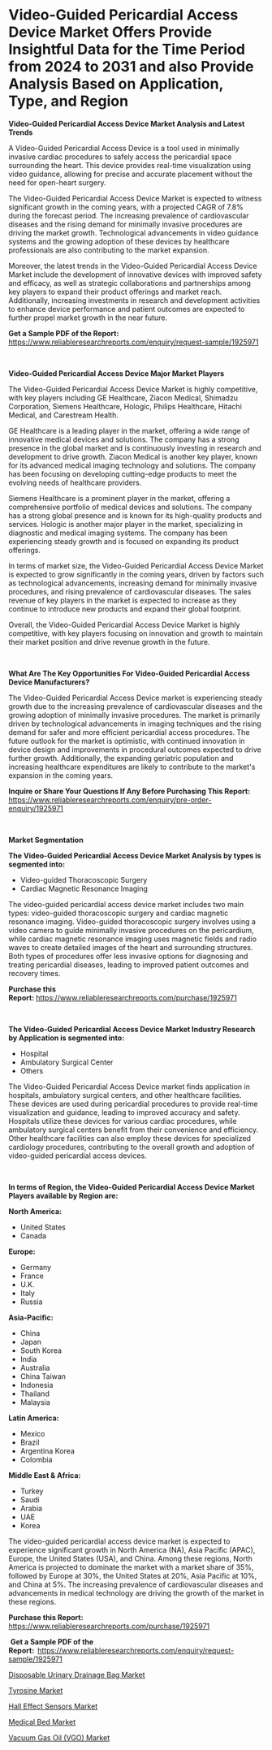 <p><h1>Video-Guided Pericardial Access Device Market Offers Provide Insightful Data for the Time Period from 2024 to 2031 and also Provide Analysis Based on Application, Type, and Region</h1></p><p><strong>Video-Guided Pericardial Access Device Market Analysis and Latest Trends</strong></p>
<p><p>A Video-Guided Pericardial Access Device is a tool used in minimally invasive cardiac procedures to safely access the pericardial space surrounding the heart. This device provides real-time visualization using video guidance, allowing for precise and accurate placement without the need for open-heart surgery.</p><p>The Video-Guided Pericardial Access Device Market is expected to witness significant growth in the coming years, with a projected CAGR of 7.8% during the forecast period. The increasing prevalence of cardiovascular diseases and the rising demand for minimally invasive procedures are driving the market growth. Technological advancements in video guidance systems and the growing adoption of these devices by healthcare professionals are also contributing to the market expansion.</p><p>Moreover, the latest trends in the Video-Guided Pericardial Access Device Market include the development of innovative devices with improved safety and efficacy, as well as strategic collaborations and partnerships among key players to expand their product offerings and market reach. Additionally, increasing investments in research and development activities to enhance device performance and patient outcomes are expected to further propel market growth in the near future.</p></p>
<p><strong>Get a Sample PDF of the Report:&nbsp;</strong> <a href="https://www.reliableresearchreports.com/enquiry/request-sample/1925971">https://www.reliableresearchreports.com/enquiry/request-sample/1925971</a></p>
<p>&nbsp;</p>
<p><strong>Video-Guided Pericardial Access Device Major Market Players</strong></p>
<p><p>The Video-Guided Pericardial Access Device Market is highly competitive, with key players including GE Healthcare, Ziacon Medical, Shimadzu Corporation, Siemens Healthcare, Hologic, Philips Healthcare, Hitachi Medical, and Carestream Health.</p><p>GE Healthcare is a leading player in the market, offering a wide range of innovative medical devices and solutions. The company has a strong presence in the global market and is continuously investing in research and development to drive growth. Ziacon Medical is another key player, known for its advanced medical imaging technology and solutions. The company has been focusing on developing cutting-edge products to meet the evolving needs of healthcare providers.</p><p>Siemens Healthcare is a prominent player in the market, offering a comprehensive portfolio of medical devices and solutions. The company has a strong global presence and is known for its high-quality products and services. Hologic is another major player in the market, specializing in diagnostic and medical imaging systems. The company has been experiencing steady growth and is focused on expanding its product offerings.</p><p>In terms of market size, the Video-Guided Pericardial Access Device Market is expected to grow significantly in the coming years, driven by factors such as technological advancements, increasing demand for minimally invasive procedures, and rising prevalence of cardiovascular diseases. The sales revenue of key players in the market is expected to increase as they continue to introduce new products and expand their global footprint.</p><p>Overall, the Video-Guided Pericardial Access Device Market is highly competitive, with key players focusing on innovation and growth to maintain their market position and drive revenue growth in the future.</p></p>
<p>&nbsp;</p>
<p><strong>What Are The Key Opportunities For Video-Guided Pericardial Access Device Manufacturers?</strong></p>
<p><p>The Video-Guided Pericardial Access Device market is experiencing steady growth due to the increasing prevalence of cardiovascular diseases and the growing adoption of minimally invasive procedures. The market is primarily driven by technological advancements in imaging techniques and the rising demand for safer and more efficient pericardial access procedures. The future outlook for the market is optimistic, with continued innovation in device design and improvements in procedural outcomes expected to drive further growth. Additionally, the expanding geriatric population and increasing healthcare expenditures are likely to contribute to the market's expansion in the coming years.</p></p>
<p><strong>Inquire or Share Your Questions If Any Before Purchasing This Report:</strong> <a href="https://www.reliableresearchreports.com/enquiry/pre-order-enquiry/1925971">https://www.reliableresearchreports.com/enquiry/pre-order-enquiry/1925971</a></p>
<p>&nbsp;</p>
<p><strong>Market Segmentation</strong></p>
<p><strong>The Video-Guided Pericardial Access Device Market Analysis by types is segmented into:</strong></p>
<p><ul><li>Video-guided Thoracoscopic Surgery</li><li>Cardiac Magnetic Resonance Imaging</li></ul></p>
<p><p>The video-guided pericardial access device market includes two main types: video-guided thoracoscopic surgery and cardiac magnetic resonance imaging. Video-guided thoracoscopic surgery involves using a video camera to guide minimally invasive procedures on the pericardium, while cardiac magnetic resonance imaging uses magnetic fields and radio waves to create detailed images of the heart and surrounding structures. Both types of procedures offer less invasive options for diagnosing and treating pericardial diseases, leading to improved patient outcomes and recovery times.</p></p>
<p><strong>Purchase this Report:&nbsp;</strong><a href="https://www.reliableresearchreports.com/purchase/1925971">https://www.reliableresearchreports.com/purchase/1925971</a></p>
<p>&nbsp;</p>
<p><strong>The Video-Guided Pericardial Access Device Market Industry Research by Application is segmented into:</strong></p>
<p><ul><li>Hospital</li><li>Ambulatory Surgical Center</li><li>Others</li></ul></p>
<p><p>The Video-Guided Pericardial Access Device market finds application in hospitals, ambulatory surgical centers, and other healthcare facilities. These devices are used during pericardial procedures to provide real-time visualization and guidance, leading to improved accuracy and safety. Hospitals utilize these devices for various cardiac procedures, while ambulatory surgical centers benefit from their convenience and efficiency. Other healthcare facilities can also employ these devices for specialized cardiology procedures, contributing to the overall growth and adoption of video-guided pericardial access devices.</p></p>
<p>&nbsp;</p>
<p><strong>In terms of Region, the Video-Guided Pericardial Access Device Market Players available by Region are:</strong></p>
<p>
    <p> <strong> North America: </strong>
        <ul>
            <li>United States</li>
            <li>Canada</li>
        </ul>
        </p> 
    <p> <strong> Europe: </strong>
        <ul>
            <li>Germany</li>
            <li>France</li>
            <li>U.K.</li>
            <li>Italy</li>
            <li>Russia</li>
        </ul>
        </p> 
    <p> <strong> Asia-Pacific: </strong>
        <ul>
            <li>China</li>
            <li>Japan</li>
            <li>South Korea</li>
            <li>India</li>
            <li>Australia</li>
            <li>China Taiwan</li>
            <li>Indonesia</li>
            <li>Thailand</li>
            <li>Malaysia</li>
        </ul>
        </p> 
    <p> <strong> Latin America: </strong>
        <ul>
            <li>Mexico</li>
            <li>Brazil</li>
            <li>Argentina Korea</li>
            <li>Colombia</li>
        </ul>
        </p> 
    <p> <strong> Middle East & Africa: </strong>
        <ul>
            <li>Turkey</li>
            <li>Saudi</li>
            <li>Arabia</li>
            <li>UAE</li>
            <li>Korea</li>
        </ul>
    </p>
    </p>
<p><p>The video-guided pericardial access device market is expected to experience significant growth in North America (NA), Asia Pacific (APAC), Europe, the United States (USA), and China. Among these regions, North America is projected to dominate the market with a market share of 35%, followed by Europe at 30%, the United States at 20%, Asia Pacific at 10%, and China at 5%. The increasing prevalence of cardiovascular diseases and advancements in medical technology are driving the growth of the market in these regions.</p></p>
<p><strong>Purchase this Report: </strong><a href="https://www.reliableresearchreports.com/purchase/1925971">https://www.reliableresearchreports.com/purchase/1925971</a></p>
<p>&nbsp;<strong>Get a Sample PDF of the Report:&nbsp;&nbsp;</strong><a href="https://www.reliableresearchreports.com/enquiry/request-sample/1925971">https://www.reliableresearchreports.com/enquiry/request-sample/1925971</a></p>
<p><strong></strong></p>
<p><p><a href="https://full-wildebeest-80b.notion.site/Disposable-Urinary-Drainage-Bag-Market-Growth-Market-Trends-COVID-19-Impact-and-Forecasts-for-per-f61cab36abf74e6ebeee7dd7e1c9cd64">Disposable Urinary Drainage Bag Market</a></p><p><a href="https://view.publitas.com/reportprime-1/tyrosine-market-size-share-trends-analysis-report-by-material-by-type-by-end-user-by-region-and-segment-forecasts-2024-2031/">Tyrosine Market</a></p><p><a href="https://view.publitas.com/reportprime-1/hall-effect-sensors-market-provides-a-comprehensive-analysis-including-a-macro-overview-of-the-market-as-well-as-micro-details-such-as-market-size-and-competitive-landscape/">Hall Effect Sensors Market</a></p><p><a href="https://flame-sidecar-702.notion.site/Medical-Bed-Market-Size-Growth-and-Forecast-from-2024-2031-4d9b3072da0f4d54a27c49bf7202b1f5">Medical Bed Market</a></p><p><a href="https://automatic-knee-4c7.notion.site/Vacuum-Gas-Oil-VGO-Market-Size-and-Examines-its-Market-Scope-with-a-Primary-Focus-on-Growth-Oppo-ab41d9cba13e449bb154538d8f93b767">Vacuum Gas Oil (VGO) Market</a></p></p>